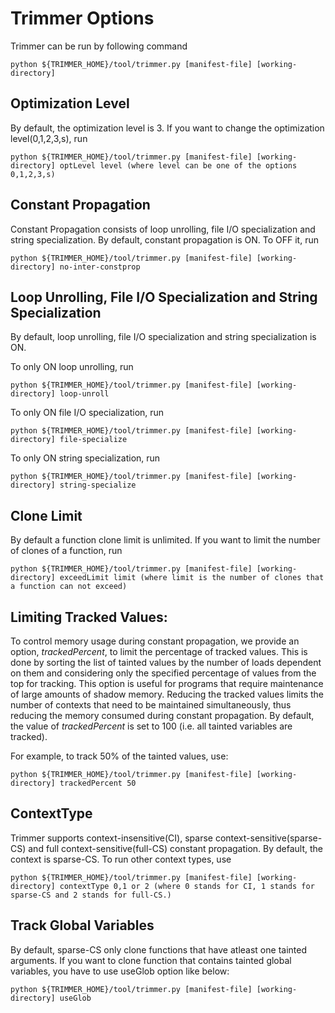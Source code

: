 Trimmer Options
===============


Trimmer can be run by following command

```
python ${TRIMMER_HOME}/tool/trimmer.py [manifest-file] [working-directory]
```

Optimization Level 
------------------

By default, the optimization level is 3. If you want to change the optimization level(0,1,2,3,s), run

```
python ${TRIMMER_HOME}/tool/trimmer.py [manifest-file] [working-directory] optLevel level (where level can be one of the options 0,1,2,3,s)
```

Constant Propagation
--------------------

Constant Propagation consists of loop unrolling, file I/O specialization and string specialization. By default, constant propagation is ON. To OFF it, run

```
python ${TRIMMER_HOME}/tool/trimmer.py [manifest-file] [working-directory] no-inter-constprop
```

Loop Unrolling, File I/O Specialization and String Specialization
-----------------------------------------------------------------

By default, loop unrolling, file I/O specialization and string specialization is ON. 

To only ON loop unrolling, run

```
python ${TRIMMER_HOME}/tool/trimmer.py [manifest-file] [working-directory] loop-unroll
```
To only ON file I/O specialization, run

```
python ${TRIMMER_HOME}/tool/trimmer.py [manifest-file] [working-directory] file-specialize
```

To only ON string specialization, run

```
python ${TRIMMER_HOME}/tool/trimmer.py [manifest-file] [working-directory] string-specialize
```

Clone Limit
-----------

By default a function clone limit is unlimited. If you want to limit the number of clones of a function, run

```
python ${TRIMMER_HOME}/tool/trimmer.py [manifest-file] [working-directory] exceedLimit limit (where limit is the number of clones that a function can not exceed)
```

Limiting Tracked Values:
------------------------
To control memory usage during constant propagation, we provide an option, _trackedPercent_, to limit the percentage of tracked values. This is done by sorting the list of tainted values by the number of loads dependent on them and considering only the specified percentage of values from the top for tracking. This option is useful for programs that require maintenance of large amounts of shadow memory. Reducing the tracked values limits the number of contexts that need to be maintained simultaneously, thus reducing the memory consumed during constant propagation. By default, the value of _trackedPercent_ is set to 100 (i.e. all tainted variables are tracked).

For example, to track 50% of the tainted values, use:

```
python ${TRIMMER_HOME}/tool/trimmer.py [manifest-file] [working-directory] trackedPercent 50
```

ContextType
-----------

Trimmer supports context-insensitive(CI), sparse context-sensitive(sparse-CS) and full context-sensitive(full-CS) constant propagation. By default, the context is sparse-CS. To run other context types, use

```
python ${TRIMMER_HOME}/tool/trimmer.py [manifest-file] [working-directory] contextType 0,1 or 2 (where 0 stands for CI, 1 stands for sparse-CS and 2 stands for full-CS.)
```
Track Global Variables
-----------

By default, sparse-CS only clone functions that have atleast one tainted arguments. If you want to clone function that contains tainted global variables, you have to use useGlob option like below:

```
python ${TRIMMER_HOME}/tool/trimmer.py [manifest-file] [working-directory] useGlob
```




